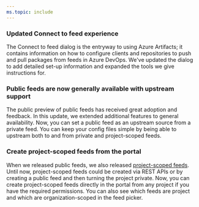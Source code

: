 ```yaml
---
ms.topic: include
---
```


### Updated Connect to feed experience

The Connect to feed dialog is the entryway to using Azure Artifacts; it contains information on how to configure clients and repositories to push and pull packages from feeds in Azure DevOps. We've updated the dialog to add detailed set-up information and expanded the tools we give instructions for.

### Public feeds are now generally available with upstream support

The public preview of public feeds has received great adoption and feedback. In this update, we extended additional features to general availability. Now, you can set a public feed as an upstream source from a private feed. You can keep your config files simple by being able to upstream both to and from private and project-scoped feeds.

### Create project-scoped feeds from the portal

When we released public feeds, we also released [project-scoped feeds](https://docs.microsoft.com/azure/devops/artifacts/concepts/feeds?view=azure-devops). Until now, project-scoped feeds could be created via REST APIs or by creating a public feed and then turning the project private. Now, you can create project-scoped feeds directly in the portal from any project if you have the required permissions. You can also see which feeds are project and which are organization-scoped in the feed picker.
